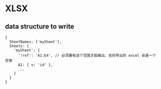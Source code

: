 # XLSX

## data structure to write  
```
{
  SheetNames: ['mySheet'],
  Sheets: {
    'mySheet': {
      '!ref': 'A1:E4', // 必须要有这个范围才能输出，否则导出的 excel 会是一个空表
      A1: { v: 'id' },
      ...
    }
  }
}
```